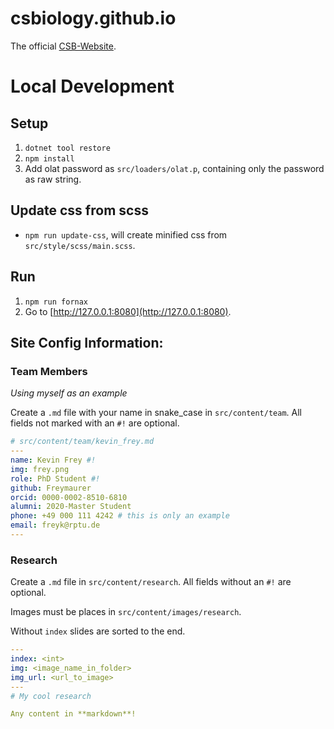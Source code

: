 # csbiology.github.io

The official [CSB-Website](https://csbiology.github.io).


# Local Development

## Setup

1. `dotnet tool restore`
2. `npm install`
3. Add olat password as `src/loaders/olat.p`, containing only the password as raw string.

## Update css from scss

- `npm run update-css`, will create minified css from `src/style/scss/main.scss`.

## Run

1. `npm run fornax`
2. Go to [http://127.0.0.1:8080](http://127.0.0.1:8080).

## Site Config Information:

### Team Members

*Using myself as an example*

Create a `.md` file with your name in snake_case in `src/content/team`. All fields not marked with an `#!` are optional.

```yaml
# src/content/team/kevin_frey.md
---
name: Kevin Frey #!
img: frey.png
role: PhD Student #!
github: Freymaurer
orcid: 0000-0002-8510-6810
alumni: 2020-Master Student
phone: +49 000 111 4242 # this is only an example 
email: freyk@rptu.de
---
```

### Research

Create a `.md` file in `src/content/research`. All fields without an `#!` are optional.

Images must be places in `src/content/images/research`.

Without `index` slides are sorted to the end.

```yaml
---
index: <int>
img: <image_name_in_folder>
img_url: <url_to_image>
---
# My cool research

Any content in **markdown**!
```
